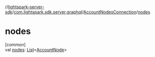 //[lightspark-server-sdk](../../../index.md)/[com.lightspark.sdk.server.graphql](../index.md)/[AccountNodesConnection](index.md)/[nodes](nodes.md)

# nodes

[common]\
val [nodes](nodes.md): [List](https://kotlinlang.org/api/latest/jvm/stdlib/kotlin.collections/-list/index.html)&lt;[AccountNode](../-account-node/index.md)&gt;
